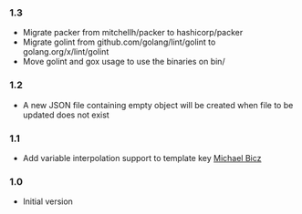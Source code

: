 ### 1.3
* Migrate packer from mitchellh/packer to hashicorp/packer
* Migrate golint from github.com/golang/lint/golint to golang.org/x/lint/golint
* Move golint and gox usage to use the binaries on bin/

### 1.2
* A new JSON file containing empty object will be created when file to be updated does not exist

### 1.1
* Add variable interpolation support to template key [Michael Bicz](https://github.com/bemehow)

### 1.0
* Initial version
